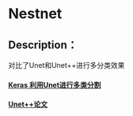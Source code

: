 # Nestnet
## Description：
对比了Unet和Unet++进行多分类效果
#### [Keras 利用Unet进行多类分割](https://blog.csdn.net/lawenceray/article/details/97391350#comments) 
#### [Unet++论文](https://github.com/MrGiovanni/UNetPlusPlus)
